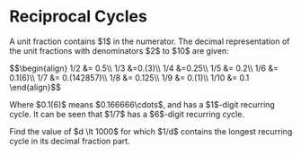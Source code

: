 # Reciprocal Cycles

<p>A unit fraction contains $1$ in the numerator. The decimal representation of the unit fractions with denominators $2$ to $10$ are given:</p>
$$\begin{align}
1/2 &amp;= 0.5\\
1/3 &amp;=0.(3)\\
1/4 &amp;=0.25\\
1/5 &amp;= 0.2\\
1/6 &amp;= 0.1(6)\\
1/7 &amp;= 0.(142857)\\
1/8 &amp;= 0.125\\
1/9 &amp;= 0.(1)\\
1/10 &amp;= 0.1
\end{align}$$
<p>Where $0.1(6)$ means $0.166666\cdots$, and has a $1$-digit recurring cycle. It can be seen that $1/7$ has a $6$-digit recurring cycle.</p>
<p>Find the value of $d \lt 1000$ for which $1/d$ contains the longest recurring cycle in its decimal fraction part.</p>
